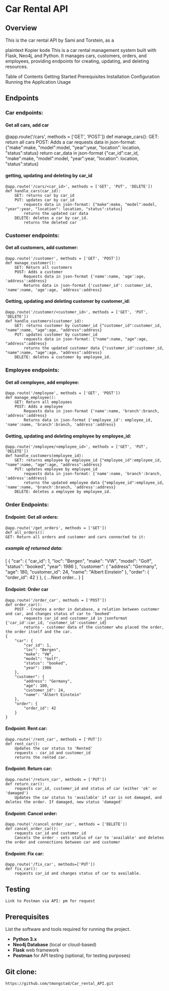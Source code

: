 # Car Rental API

## Overview
This is the car rental API by Sami and Torstein, as a 

plaintext
Kopier kode
This is a car rental management system built with Flask, Neo4j, and Python. It manages cars, customers, orders, and employees, providing endpoints for creating, updating, and deleting resources.

Table of Contents
Getting Started
Prerequisites
Installation
Configuration
Running the Application
Usage

## Endpoints

### Car endpoints:

#### Get all cars, add car
@app.route('/cars', methods = ['GET', 'POST'])
def manage_cars():
GET: return all cars
POST: Adds a car 
    requests data in json-format: {"make":make, "model":model, "year":year, "location": location, "status":status}
    return car_data in json-format {"car_id":car_id, "make":make, "model":model, "year":year, "location": location, "status":status}

#### getting, updating and deleting  by car_id
    @app.route('/cars/<car_id>', methods = ['GET', 'PUT', 'DELETE'])
    def handle_cars(car_id):
        GET: returns car by car_id
        PUT: updates car by car_id
            requests data in json-format: {"make":make, "model":model, "year":year, "location": location, "status":status}
            returns the updated car data
        DELETE: deletes a car by car_id.
            returns the deleted car

### Customer endpoints:

#### Get all customers, add customer:
    @app.route('/customer', methods = ['GET', 'POST'])
    def manage_customer():
        GET: Return all customers
        POST: Adds a customer
            Requests data in json-format {'name':name, 'age':age, 'address':address}
            Returns data in json-format {'customer_id': customer_id, 'name':name, 'age':age, 'address':address}

#### Getting, updating and deleting customer by customer_id:
    @app.route('/customer/<customer_id>', methods = ['GET', 'PUT', 'DELETE'])
    def handle_customers(customer_id):
        GET: returns customer by customer_id {"customer_id":customer_id, "name":name, "age":age, "address":address}
        PUT: updates customer by customer_id
            requests data in json-format: {"name":name, "age":age, "address":address}
            returns the updated customer data {"customer_id":customer_id, "name":name, "age":age, "address":address}
        DELETE: deletes a customer by employee_id.

### Employee endpoints:

#### Get all cemployee, add employee:
    @app.route('/employee', methods = ['GET', 'POST'])
    def manage_employee():
        GET: Return all employees
        POST: Adds a employee
            Requests data in json-format {'name':name, 'branch':branch, 'address':address}
            Returns data in json-format {'employee_id': employee_id, 'name':name, 'branch':branch, 'address':address}

#### Getting, updating and deleting employee by employee_id:
    @app.route('/employee/<employee_id>', methods = ['GET', 'PUT', 'DELETE'])
    def handle_customers(employee_id):
        GET: returns employee by employee_id {"employee_id":employee_id, "name":name, "age":age, "address":address}
        PUT: updates employee by employee_id
            requests data in json-format: {'name':name, 'branch':branch, 'address':address}
            returns the updated employee data {"employee_id":employee_id, 'name':name, 'branch':branch, 'address':address}
        DELETE: deletes a employee by employee_id.

### Order Endpoints:

#### Endpoint: Get all orders:
    @app.route('/get_orders', methods = ['GET'])
    def all_orders():
    GET: Return all orders and customer and cars connected to it:
##### example of returned data:
[
    {
        "car": {
            "car_id": 1,
            "loc": "Bergen",
            "make": "VW",
            "model": "Golf",
            "status": "booked",
            "year": 1986
        },
        "customer": {
            "address": "Germany",
            "age": 180,
            "customer_id": 24,
            "name": "Albert Einstein"
        },
        "order": {
            "order_id": 42
        }
    },
    {
        ...Next order...
    }
]

#### Endpoint: Order car
    @app.route('/order_car', methods = ['POST'])
    def order_car():
        POST - Creates a order in database, a relation between customer and car, and changes status of car to 'booked'
            requests car_id and customer_id in jsonformat {'car_id':car_id, 'customer_id':customer_id}
            returns - customer data of the customer who placed the order, the order itself and the car.
    {
        "car": {
            "car_id": 1,
            "loc": "Bergen",
            "make": "VW",
            "model": "Golf",
            "status": "booked",
            "year": 1986
        },
        "customer": {
            "address": "Germany",
            "age": 180,
            "customer_id": 24,
            "name": "Albert Einstein"
        },
        "order": {
            "order_id": 42
        }
    }

#### Endpoint: Rent car: 
    @app.route('/rent_car', methods = ['PUT'])
    def rent_car():
        Updates the car status to 'Rented'
        requests - car_id and customer_id
        returns the rented car.

#### Endpoint: Return car:
    @app.route('/return_car', methods = ['PUT'])
    def return_car(): 
        requests car_id, customer_id and status of car (either 'ok' or 'damaged')
        Updates the car status to 'available' if car is not damaged, and deletes the order. If damaged, new status 'damaged'

#### Endpoint: Cancel order:
    @app.route('/cancel_order_car', methods = ['DELETE'])
    def cancel_order_car():
        requests car_id and customer_id
        Cancels the order - sets status of car to 'available' and deletes the order and connections between car and customer

#### Endpoint: Fix car:
    @app.route('/fix_car', methods=['PUT'])
    def fix_car():
        requests car_id and changes status of car to available.

## Testing
    Link to Postman via API: pm for request

## Prerequisites
List the software and tools required for running the project.
- **Python 3.x**
- **Neo4j Database** (local or cloud-based)
- **Flask** web framework
- **Postman** for API testing (optional, for testing purposes)

## Git clone:
    https://github.com/tmongstad/Car_rental_API.git

